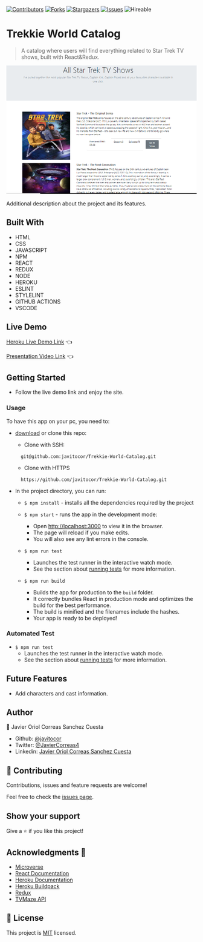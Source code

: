 <!--
*** Thanks for checking out this README Template. If you have a suggestion that would
*** make this better, please fork the repo and create a pull request or simply open
*** an issue with the tag "enhancement".
*** Thanks again! Now go create something AMAZING! :D
-->

<!-- PROJECT SHIELDS -->
<!--
*** I'm using markdown "reference style" links for readability.
*** Reference links are enclosed in brackets [ ] instead of parentheses ( ).
*** See the bottom of this document for the declaration of the reference variables
*** for contributors-url, forks-url, etc. This is an optional, concise syntax you may use.
*** https://www.markdownguide.org/basic-syntax/#reference-style-links
-->
[![Contributors][contributors-shield]][contributors-url] 
[![Forks][forks-shield]][forks-url] 
[![Stargazers][stars-shield]][stars-url] 
[![Issues][issues-shield]][issues-url] 
![Hireable](https://cdn.rawgit.com/hiendv/hireable/master/styles/default/yes.svg) 

# Trekkie World Catalog

>  A catalog where users will find everything related to Star Trek TV shows, built with React&Redux.

![screenshot](./src/assets/screenshot.png)

Additional description about the project and its features.

## Built With

- HTML 
- CSS
- JAVASCRIPT
- NPM
- REACT
- REDUX
- NODE
- HEROKU
- ESLINT
- STYLELINT
- GITHUB ACTIONS
- VSCODE

## Live Demo

[Heroku Live Demo Link](https://trekkieworld.herokuapp.com/) :point_left:

[Presentation Video Link]() :point_left:

## Getting Started
- Follow the live demo link and enjoy the site.

### Usage
To have this app on your pc, you need to:
* [download](https://github.com/javitocor/Trekkie-World-Catalog/archive/development.zip) or clone this repo:
  - Clone with SSH:
  ```
    git@github.com:javitocor/Trekkie-World-Catalog.git
  ```
  - Clone with HTTPS
  ```
    https://github.com/javitocor/Trekkie-World-Catalog.git
  ```

* In the project directory, you can run:

  - `$ npm install` - installs all the dependencies required by the project

  - `$ npm start` - runs the app in the development mode:
    - Open [http://localhost:3000](http://localhost:3000) to view it in the browser.
    - The page will reload if you make edits.
    - You will also see any lint errors in the console.

  - `$ npm run test`
    - Launches the test runner in the interactive watch mode.
    - See the section about [running tests](https://facebook.github.io/create-react-app/docs/running-tests) for more information.

  - `$ npm run build`
    - Builds the app for production to the `build` folder.
    - It correctly bundles React in production mode and optimizes the build for the best performance.
    - The build is minified and the filenames include the hashes.
    - Your app is ready to be deployed!

### Automated Test
 - `$ npm run test`
    - Launches the test runner in the interactive watch mode.<br />
    - See the section about [running tests](https://facebook.github.io/create-react-app/docs/running-tests) for more information.

## Future Features
- Add characters and cast information.

## Author

👤 Javier Oriol Correas Sanchez Cuesta 
- Github: [@javitocor](https://github.com/javitocor) 
- Twitter: [@JavierCorreas4](https://twitter.com/JavierCorreas4) 
- Linkedin: [Javier Oriol Correas Sanchez Cuesta](https://www.linkedin.com/in/javier-correas-sanchez-cuesta-15289482/) 

## 🤝 Contributing

Contributions, issues and feature requests are welcome!

Feel free to check the [issues page](https://github.com/javitocor/Trekkie-World-Catalog/issues).

## Show your support

Give a ⭐️ if you like this project!

## Acknowledgments 🚀

- [Microverse](https://www.microverse.org/)
- [React Documentation](https://reactjs.org/docs/getting-started.html)
- [Heroku Documentation](https://devcenter.heroku.com/)
- [Heroku Buildpack](https://github.com/mars/create-react-app-buildpack#user-content-requires)
- [Redux](https://redux.js.org/)
- [TVMaze API](http://www.tvmaze.com/api)

## 📝 License

This project is [MIT](lic.url) licensed.

<!-- MARKDOWN LINKS & IMAGES -->
<!-- https://www.markdownguide.org/basic-syntax/#reference-style-links -->
[contributors-shield]: https://img.shields.io/github/contributors/javitocor/Trekkie-World-Catalog.svg?style=flat-square
[contributors-url]: https://github.com/javitocor/Trekkie-World-Catalog/graphs/contributors
[forks-shield]: https://img.shields.io/github/forks/javitocor/Trekkie-World-Catalog.svg?style=flat-square
[forks-url]: https://github.com/javitocor/Trekkie-World-Catalog/network/members
[stars-shield]: https://img.shields.io/github/stars/javitocor/Trekkie-World-Catalog.svg?style=flat-square
[stars-url]: https://github.com/javitocor/Trekkie-World-Catalog/stargazers
[issues-shield]: https://img.shields.io/github/issues/javitocor/Trekkie-World-Catalog.svg?style=flat-square
[issues-url]: https://github.com/javitocor/Trekkie-World-Catalog/issues